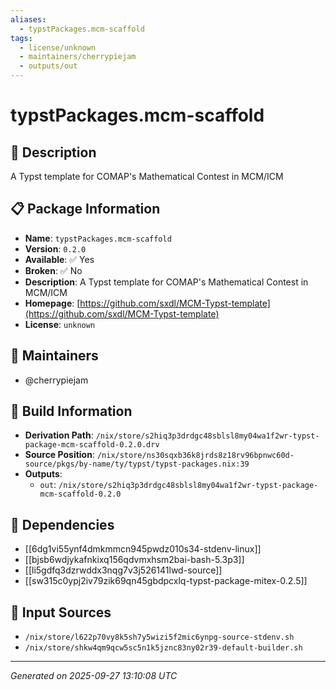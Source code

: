 ```yaml
---
aliases:
  - typstPackages.mcm-scaffold
tags:
  - license/unknown
  - maintainers/cherrypiejam
  - outputs/out
---
```


# typstPackages.mcm-scaffold

## 📝 Description

A Typst template for COMAP's Mathematical Contest in MCM/ICM

## 📋 Package Information

- **Name**: `typstPackages.mcm-scaffold`
- **Version**: `0.2.0`
- **Available**: ✅ Yes
- **Broken**: ✅ No
- **Description**: A Typst template for COMAP's Mathematical Contest in MCM/ICM
- **Homepage**: [https://github.com/sxdl/MCM-Typst-template](https://github.com/sxdl/MCM-Typst-template)
- **License**: `unknown`
## 👥 Maintainers

- @cherrypiejam


## 🔧 Build Information

- **Derivation Path**: `/nix/store/s2hiq3p3drdgc48sblsl8my04wa1f2wr-typst-package-mcm-scaffold-0.2.0.drv`
- **Source Position**: `/nix/store/ns30sqxb36k8jrds8z18rv96bpnwc60d-source/pkgs/by-name/ty/typst/typst-packages.nix:39`
- **Outputs**:
  - `out`:  `/nix/store/s2hiq3p3drdgc48sblsl8my04wa1f2wr-typst-package-mcm-scaffold-0.2.0`

## 🔗 Dependencies

- [[6dg1vi55ynf4dmkmmcn945pwdz010s34-stdenv-linux]]
- [[bjsb6wdjykafnkixq156qdvmxhsm2bai-bash-5.3p3]]
- [[li5gdfq3dzrwddx3nqg7v3j526141lwd-source]]
- [[sw315c0ypj2iv79zik69qn45gbdpcxlq-typst-package-mitex-0.2.5]]

## 📁 Input Sources

- `/nix/store/l622p70vy8k5sh7y5wizi5f2mic6ynpg-source-stdenv.sh`
- `/nix/store/shkw4qm9qcw5sc5n1k5jznc83ny02r39-default-builder.sh`

---
*Generated on 2025-09-27 13:10:08 UTC*
